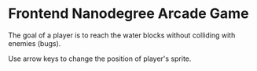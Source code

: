 Frontend Nanodegree Arcade Game
===============================

The goal of a player is to reach the water blocks without colliding with enemies (bugs).

Use arrow keys to change the position of player's sprite.
